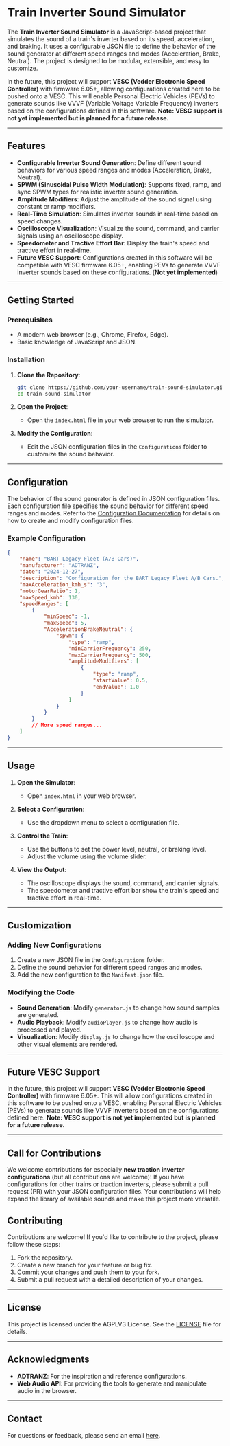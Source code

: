 # Train Inverter Sound Simulator

The **Train Inverter Sound Simulator** is a JavaScript-based project that simulates the sound of a train's inverter based on its speed, acceleration, and braking. It uses a configurable JSON file to define the behavior of the sound generator at different speed ranges and modes (Acceleration, Brake, Neutral). The project is designed to be modular, extensible, and easy to customize.

In the future, this project will support **VESC (Vedder Electronic Speed Controller)** with firmware 6.05+, allowing configurations created here to be pushed onto a VESC. This will enable Personal Electric Vehicles (PEVs) to generate sounds like VVVF (Variable Voltage Variable Frequency) inverters based on the configurations defined in this software. **Note: VESC support is not yet implemented but is planned for a future release.**

---

## Features

- **Configurable Inverter Sound Generation**: Define different sound behaviors for various speed ranges and modes (Acceleration, Brake, Neutral).
- **SPWM (Sinusoidal Pulse Width Modulation)**: Supports fixed, ramp, and sync SPWM types for realistic inverter sound generation.
- **Amplitude Modifiers**: Adjust the amplitude of the sound signal using constant or ramp modifiers.
- **Real-Time Simulation**: Simulates inverter sounds in real-time based on speed changes.
- **Oscilloscope Visualization**: Visualize the sound, command, and carrier signals using an oscilloscope display.
- **Speedometer and Tractive Effort Bar**: Display the train's speed and tractive effort in real-time.
- **Future VESC Support**: Configurations created in this software will be compatible with VESC firmware 6.05+, enabling PEVs to generate VVVF inverter sounds based on these configurations. (**Not yet implemented**)

---

## Getting Started

### Prerequisites

- A modern web browser (e.g., Chrome, Firefox, Edge).
- Basic knowledge of JavaScript and JSON.

### Installation

1. **Clone the Repository**:
   ```bash
   git clone https://github.com/your-username/train-sound-simulator.git
   cd train-sound-simulator
   ```

2. **Open the Project**:
   - Open the `index.html` file in your web browser to run the simulator.

3. **Modify the Configuration**:
   - Edit the JSON configuration files in the `Configurations` folder to customize the sound behavior.

---


## Configuration

The behavior of the sound generator is defined in JSON configuration files. Each configuration file specifies the sound behavior for different speed ranges and modes. Refer to the [Configuration Documentation](Configurations/README.md) for details on how to create and modify configuration files.

### Example Configuration

```json
{
    "name": "BART Legacy Fleet (A/B Cars)",
    "manufacturer": "ADTRANZ",
    "date": "2024-12-27",
    "description": "Configuration for the BART Legacy Fleet A/B Cars.",
    "maxAcceleration_kmh_s": "3",
    "motorGearRatio": 1,
    "maxSpeed_kmh": 130,
    "speedRanges": [
        {
            "minSpeed": -1,
            "maxSpeed": 5,
            "AccelerationBrakeNeutral": {
                "spwm": {
                    "type": "ramp",
                    "minCarrierFrequency": 250,
                    "maxCarrierFrequency": 500,
                    "amplitudeModifiers": [
                        {
                            "type": "ramp",
                            "startValue": 0.5,
                            "endValue": 1.0
                        }
                    ]
                }
            }
        }
        // More speed ranges...
    ]
}
```

---

## Usage

1. **Open the Simulator**:
   - Open `index.html` in your web browser.

2. **Select a Configuration**:
   - Use the dropdown menu to select a configuration file.

3. **Control the Train**:
   - Use the buttons to set the power level, neutral, or braking level.
   - Adjust the volume using the volume slider.

4. **View the Output**:
   - The oscilloscope displays the sound, command, and carrier signals.
   - The speedometer and tractive effort bar show the train's speed and tractive effort in real-time.

---

## Customization

### Adding New Configurations

1. Create a new JSON file in the `Configurations` folder.
2. Define the sound behavior for different speed ranges and modes.
3. Add the new configuration to the `Manifest.json` file.

### Modifying the Code

- **Sound Generation**: Modify `generator.js` to change how sound samples are generated.
- **Audio Playback**: Modify `audioPlayer.js` to change how audio is processed and played.
- **Visualization**: Modify `display.js` to change how the oscilloscope and other visual elements are rendered.

---


## Future VESC Support

In the future, this project will support **VESC (Vedder Electronic Speed Controller)** with firmware 6.05+. This will allow configurations created in this software to be pushed onto a VESC, enabling Personal Electric Vehicles (PEVs) to generate sounds like VVVF inverters based on the configurations defined here. **Note: VESC support is not yet implemented but is planned for a future release.**

---

## Call for Contributions

We welcome contributions for especially **new traction inverter configurations** (but all contributions are welcome)! If you have configurations for other trains or traction inverters, please submit a pull request (PR) with your JSON configuration files. Your contributions will help expand the library of available sounds and make this project more versatile.

## Contributing

Contributions are welcome! If you'd like to contribute to the project, please follow these steps:

1. Fork the repository.
2. Create a new branch for your feature or bug fix.
3. Commit your changes and push them to your fork.
4. Submit a pull request with a detailed description of your changes.

---

## License

This project is licensed under the AGPLV3 License. See the [LICENSE](LICENSE.md) file for details.

---

## Acknowledgments

- **ADTRANZ**: For the inspiration and reference configurations.
- **Web Audio API**: For providing the tools to generate and manipulate audio in the browser.

---

## Contact

For questions or feedback, please send an email [here](https://tliao.net/Contact/Contact/).
